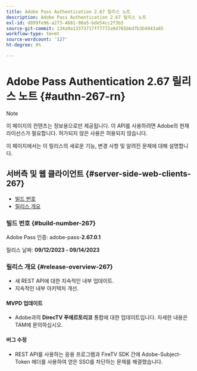 ```yaml
---
title: Adobe Pass Authentication 2.67 릴리스 노트
description: Adobe Pass Authentication 2.67 릴리스 노트
exl-id: d899fe96-a273-4681-90a5-bde54cc2f3b3
source-git-commit: 134a9a13373717ff7772a9d765bbd7b3b4943a85
workflow-type: tm+mt
source-wordcount: '127'
ht-degree: 0%

---
```


# Adobe Pass Authentication 2.67 릴리스 노트 {#authn-267-rn}

>[!NOTE]
>
>이 페이지의 컨텐츠는 정보용으로만 제공됩니다. 이 API를 사용하려면 Adobe의 현재 라이선스가 필요합니다. 허가되지 않은 사용은 허용되지 않습니다.

이 페이지에서는 이 릴리스의 새로운 기능, 변경 사항 및 알려진 문제에 대해 설명합니다.

## 서버측 및 웹 클라이언트 {#server-side-web-clients-267}

* [빌드 번호](#build-number-267)
* [릴리스 개요](#release-overview-267)

### 빌드 번호 {#build-number-267}

Adobe Pass 인증: adobe-pass-**2.67.0.1**

릴리스 날짜: **09/12/2023 - 09/14/2023**

### 릴리스 개요 {#release-overview-267}

* 새 REST API에 대한 지속적인 내부 업데이트.
* 지속적인 내부 아키텍처 개선.

#### MVPD 업데이트

* Adobe과의 **DirecTV 푸에르토리코** 통합에 대한 업데이트입니다. 자세한 내용은 TAM에 문의하십시오.

#### 버그 수정

* REST API를 사용하는 응용 프로그램과 FireTV SDK 간에 Adobe-Subject-Token 헤더를 사용하여 얻은 SSO를 차단하는 문제를 해결했습니다.
